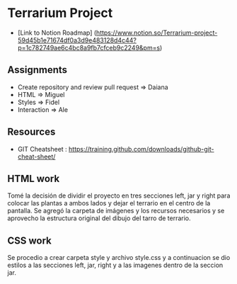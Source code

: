 # Terrarium Project

- [Link to Notion Roadmap] (https://www.notion.so/Terrarium-project-59d45b1e71674df0a3d9e483128d4c44?p=1c782749ae6c4bc8a9fb7cfceb9c2249&pm=s)

## Assignments

- Create repository and review pull request => Daiana
- HTML => Miguel
- Styles => Fidel
- Interaction => Ale

## Resources

- GIT Cheatsheet : https://training.github.com/downloads/github-git-cheat-sheet/

## HTML work

Tomé la decisión de dividir el proyecto en tres secciones left, jar y right para colocar las plantas a ambos lados y dejar el terrario en el centro de la pantalla. Se agregó la carpeta de imágenes y los recursos necesarios y se aprovecho la estructura original del dibujo del tarro de terrario.

## CSS work
Se procedio a crear carpeta style y archivo style.css y a continuacion se dio estilos a las secciones left, jar, right y a las imagenes dentro de la seccion jar.

